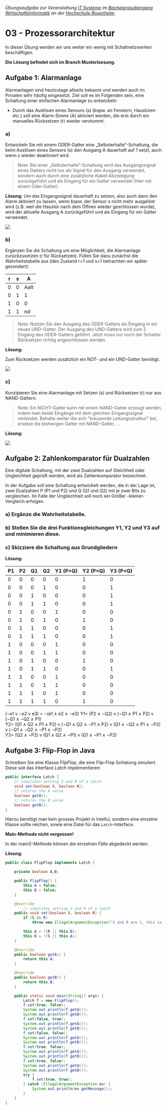 _Übungsaufgabe zur Veranstaltung [IT Systeme](https://hsro-wif-oop.github.io) im [Bachelorstudiengang Wirtschaftsinformatik](https://www.th-rosenheim.de/technik/informatik-mathematik/wirtschaftsinformatik-bachelor/) an der [Hochschule Rosenheim](http://www.th-rosenheim.de)._


# 03 - Prozessorarchitektur

In dieser Übung werden wir uns weiter ein wenig mit Schaltnetzwerken beschäftigen.

**Die Lösung befindet sich im Branch Musterloesung.**


## Aufgabe 1: Alarmanlage

Alarmanlagen sind heutzutage allseits bekannt und werden auch im Privaten sehr häufig eingesetzt. Ziel soll es im Folgenden sein, eine Schaltung einer einfachen Alarmanlage zu entwickeln:
- Durch das Auslösen eines Sensors (s) (bspw. an Fenstern, Haustüren etc.) soll eine Alarm-Sirene (A) aktiviert werden, die erst durch ein manuelles Rücksetzen (r) wieder verstummt. 

### a)

Entwickeln Sie mit einem ODER-Gatter eine „Selbsterhalte“-Schaltung, die beim Auslösen eines Sensors (s) den Ausgang A dauerhaft auf 1 setzt, auch wenn s wieder deaktiviert wird.

>Note: Bei einer „Selbsterhalte“-Schaltung wird das Ausgangssignal eines Gatters nicht nur als Signal für den Ausgang verwendet, sondern auch durch eine zusätzliche Kabel-Abzweigung zurückgeführt und als Eingang für ein Gatter verwendet (Hier mit einem Oder-Gatter). 

**Lösung:**
Um das Eingangssignal dauerhaft zu setzen, also auch dann den Alarm aktiviert zu lassen, wenn bspw. der Sensor s nicht mehr ausgelöst wird (z.B. weil die Haustür nach dem Öffnen wieder geschlossen wurde), wird der aktuelle Ausgang A zurückgeführt und als Eingang für ein Gatter verwendet. 

![](./img/1_a.png)

### b)

Ergänzen Sie die Schaltung um eine Möglichkeit, die Alarmanlage zurückzusetzen (r für Rücksetzen). Füllen Sie dazu zunächst die Wahrheitstabelle aus (den Zustand r=1 und s=1 betrachten wir später gesondert): 

| r |  s | A |
|---|----|-------|
| 0 |  0 |   Aalt   |
| 0 | 1 |  1   |
| 1 | 0 |  0   |
| 1 | 1  | nd     |

>Note: Nutzen Sie den Ausgang des ODER-Gatters als Eingang in ein neues UND-Gatter. Der Ausgang des UND-Gatters wird zum 2. Eingang des ODER-Gatters geführt. Jetzt muss nur noch der Schalter Rücksetzen richtig angeschlossen werden.

**Lösung:**

Zum Rücksetzen werden zusätzlich ein NOT- und ein UND-Gatter benötigt.

![](./img/1_b.png)

### c)

Konzipieren Sie eine Alarmanlage mit Setzen (s) und Rücksetzen (r) nur aus NAND-Gattern. 

>Note: Ein NICHT-Gatter kann mit einem NAND-Gatter erzeugt werden, indem man beide Eingänge mit dem gleichen Eingangssignal verbindet.
Behalte weiter die sich "kreuzende Leitungsstruktur" bei, ersetze die bisherigen Gatter mit NAND-Gatter, ... 

**Lösung:**

![](./img/1_c.png)


## Aufgabe 2: Zahlenkomparator für Dualzahlen

Eine digitale Schaltung, mit der zwei Dualzahlen auf Gleichheit oder Ungleichheit geprüft werden, wird als Zahlenkomparator bezeichnet.

In der Aufgabe soll eine Schaltung entwickelt werden, die in der Lage ist, zwei Dualzahlen P (P1 und P2) und Q (Q1 und Q2) mit je zwei Bits zu vergleichen. Im Falle der Ungleichheit soll noch ein Größer -kleiner- Vergleich erfolgen. 

### a) Ergänze die Wahrheitstabelle. 
### b) Stellen Sie die drei Funktionsgleichungen Y1, Y2 und Y3 auf und minimieren diese.  
### c) Skizziere die Schaltung aus Grundgliedern

**Lösung:**


| P1 |  P2 | Q1   |Q2    |Y1 (P>Q) |Y2 (P=Q) |Y3 (P<Q) |
|----|-----|------|------|----|----|----|
|  0 |  0  |   0  | 0  | 0| 1| 0|
|  0 |  0  |   0  | 1  | 0| 0| 1|
|  0 |  0  |   1  | 0  | 0| 0| 1|
|  0 |  0  |   1  | 1  | 0| 0| 1|
|  0 |  1  |   0  | 0  | 1| 0| 0|
|  0 |  1  |   0  | 1  | 0| 1| 0|
|  0 |  1  |   1  | 0  | 0| 0| 1|
|  0 |  1  |   1  | 1  | 0| 0| 1|
|  1 |  0  |   0  | 0  | 1| 0| 0|
|  1 |  0  |   0  | 1  | 1| 0| 0|
|  1 |  0  |   1  | 0  | 0| 1| 0|
|  1 |  0  |   1  | 1  | 0| 0| 1|
|  1 |  1  |   0  | 0  | 1| 0| 0|
|  1 |  1  |   0  | 1  | 1| 0| 0|
|  1 |  1  |   1  | 0  | 1| 0| 0|
|  1 |  1  |   1  | 1  | 0| 1| 0|

(¬e1 v ¬e2 v e3) = ¬(e1 ∧ e2 ∧ ¬e3)
Y1= (P2 ∧ ¬Q2) v (¬Q1 ∧ P1 ∧ P2) v (¬Q1 ∧ ¬Q2 ∧ P1)  
Y2= (Q1 ∧ Q2 ∧ P1 ∧ P2) v (¬Q1 ∧ Q2 ∧ ¬P1 ∧ P2) v (Q1 ∧ ¬Q2 ∧ P1 ∧ ¬P2) v (¬Q1 ∧ ¬Q2 ∧ ¬P1 ∧ ¬P2)  
Y3= (Q2 ∧ ¬P2) v (Q1 ∧ Q2 ∧ ¬P1) v (Q1 ∧ ¬P1 ∧ ¬P2)  

## Aufgabe 3: Flip-Flop in Java

Schreiben Sie eine Klasse *FlipFlop*, die eine Flip-Flop Schlatung simuliert. Diese soll das Interface *Latch* implementieren:

```java
public interface Latch {
    // simulates setting S and R of a latch
    void set(boolean S, boolean R);
    // returns the A value
    boolean getA();
    // returns the B value
    boolean getB();
}
```

Hierzu benötigt man kein grosses Projekt in IntelliJ, sondern eine einzelne Klasse sollte reichen, sowie eine Datei für das `Latch`-Interface.

**Main-Methode nicht vergessen!**

In der main()-Methode können die einzelnen Fälle abgedeckt werden.

**Lösung**:

```java
public class FlipFlop implements Latch {

    private boolean A,B;

    public FlipFlop() {
        this.A = false;
        this.B = false;
    }

    @Override
        // simulates setting S and R of a latch
    public void set(boolean S, boolean R) {
        if (S && R)
            throw new IllegalArgumentException("S and R are 1, this is not allowed!");

        this.A = !(R || this.B);
        this.B = !(S || this.A);
    }

    @Override
    public boolean getA() {
        return this.A;
    }

    @Override
    public boolean getB() {
        return this.B;
    }

    public static void main(String[] args) {
        Latch f = new FlipFlop();
        f.set(true, false);
        System.out.println(f.getA());
        System.out.println(f.getB());
        f.set(false, true);
        System.out.println(f.getA());
        System.out.println(f.getB());
        f.set(false, false);
        System.out.println(f.getA());
        System.out.println(f.getB());
        f.set(true, false);
        System.out.println(f.getA());
        System.out.println(f.getB());
        f.set(true, false);
        System.out.println(f.getA());
        System.out.println(f.getB());
        try {
            f.set(true, true);
        } catch (IllegalArgumentException ex) {
            System.out.println(ex.getMessage());
        }
    }
}
```